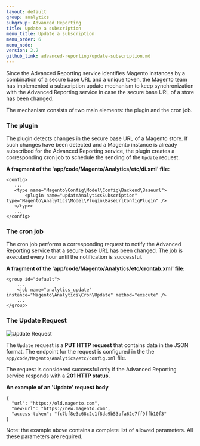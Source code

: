 ```yaml
---
layout: default
group: analytics
subgroup: Advanced Reporting
title: Update a subscription
menu_title: Update a subscription
menu_order: 6
menu_node:
version: 2.2
github_link: advanced-reporting/update-subscription.md
---
```


Since the Advanced Reporting service identifies Magento instances by a combination of a secure base URL and a unique token, the Magento team has implemented a subscription update mechanism to keep synchronization with the Advanced Reporting service in case the secure base URL of a store has been changed.

The mechanism consists of two main elements: the plugin and the cron job.

### The plugin

The plugin detects changes in the secure base URL of a Magento store. If such changes have been detected and a Magento instance is already subscribed for the Advanced Reporting service, the plugin creates a corresponding cron job to schedule the sending of the `Update` request.

**A fragment of the 'app/code/Magento/Analytics/etc/di.xml' file:**
```
<config>
   ...
   <type name="Magento\Config\Model\Config\Backend\Baseurl">
       <plugin name="updateAnalyticsSubscription" type="Magento\Analytics\Model\Plugin\BaseUrlConfigPlugin" />
   </type>
   ...
</config>
```

### The cron job

The cron job performs a corresponding request to notify the Advanced Reporting service that a secure base URL has been changed. The job is executed every hour until the notification is successful.

**A fragment of the 'app/code/Magento/Analytics/etc/crontab.xml' file:**
 ```
 <group id="default">
     ...
     <job name="analytics_update" instance="Magento\Analytics\Cron\Update" method="execute" />
     ...
 </group>
 ```
### The Update Request
  ![Update Request](./docs/images/update_request.png)

The `Update` request is a **PUT HTTP request** that contains data in the JSON format. The endpoint for the request is configured in the the `app/code/Magento/Analytics/etc/config.xml` file.

The request is considered successful only if the Advanced Reporting service responds with a **201 HTTP status.**

**An example of an 'Update' request body**

```
{
  "url": "https://old.magento.com",
  "new-url": "https://new.magento.com",
  "access-token": "fc7bf8e3c68c2c1f8da9b53bfa62e7ff9ffb10f3"
}
```
Note: the example above contains a complete list of allowed parameters. All these parameters are required.